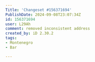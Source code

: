 ```yaml
---
Title: 'Changeset #156371694'
PublishDate: 2024-09-08T23:07:34Z
id: 156371694
user: L29Ah
comment: removed inconsistent address
created_by: iD 2.30.2
tags:
- Montenegro
- Bar

---
```

